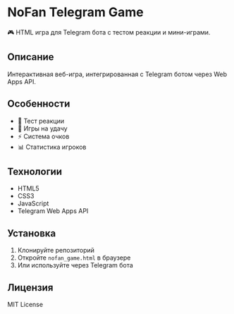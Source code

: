 # NoFan Telegram Game

🎮 HTML игра для Telegram бота с тестом реакции и мини-играми.

## Описание

Интерактивная веб-игра, интегрированная с Telegram ботом через Web Apps API.

## Особенности

- 🎯 Тест реакции
- 🎲 Игры на удачу  
- ⚡ Система очков
- 📊 Статистика игроков

## Технологии

- HTML5
- CSS3
- JavaScript
- Telegram Web Apps API

## Установка

1. Клонируйте репозиторий
2. Откройте `nofan_game.html` в браузере
3. Или используйте через Telegram бота

## Лицензия

MIT License

